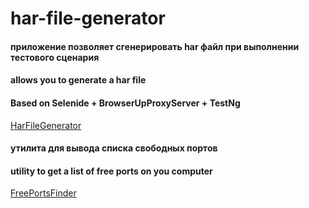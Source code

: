 # har-file-generator   

#### приложение позволяет сгенерировать har файл при выполнении тестового сценария
#### allows you to generate a har file
#### Based on Selenide + BrowserUpProxyServer + TestNg
[HarFileGenerator](src/test/java/HarGeneratorTest.java)
#### утилита для вывода списка свободных портов  
#### utility to get a list of free ports on you computer
[FreePortsFinder](src/main/java/freeportfinder/FreePortFinder.java)
